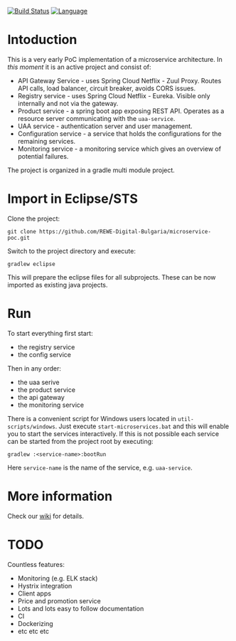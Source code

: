[![Build Status](https://api.travis-ci.org/REWE-Digital-Bulgaria/microservice-poc.svg?branch=master)](https://travis-ci.org/REWE-Digital-Bulgaria/microservice-poc)
[![Language](http://img.shields.io/badge/language-java-brightgreen.svg)](https://www.java.com/)


# Intoduction

This is a very early PoC implementation of a microservice architecture. 
In *this moment* it is an active project and consist of:

* API Gateway Service - uses Spring Cloud Netflix - Zuul Proxy. Routes API calls, load balancer, circuit breaker, avoids CORS issues.
* Registry service - uses Spring Cloud Netflix - Eureka. Visible only internally and not via the gateway.
* Product service - a spring boot app exposing REST API. Operates as a resource server communicating with the `uaa-service`.
* UAA service - authentication server and user management.
* Configuration service - a service that holds the configurations for the remaining services.
* Monitoring service - a monitoring service which gives an overview of potential failures.

The project is organized in a gradle multi module project.

# Import in Eclipse/STS

Clone the project:

```
git clone https://github.com/REWE-Digital-Bulgaria/microservice-poc.git
```

Switch to the project directory and execute:

```
gradlew eclipse
```

This will prepare the eclipse files for all subprojects. These can be now imported as existing java projects.

# Run

To start everything first start:

* the registry service
* the config service

Then in any order:

* the uaa serive
* the product service
* the api gateway
* the monitoring service

There is a convenient script for Windows users located in `util-scripts/windows`. Just execute `start-microservices.bat` and this will enable you to start the services interactively. If this is not possible each service can be started from the project root by executing:

```
gradlew :<service-name>:bootRun
```

Here `service-name` is the name of the service, e.g. `uaa-service`.

# More information

Check our [wiki](https://github.com/REWE-Digital-Bulgaria/microservice-poc/wiki) for details.

# TODO

Countless features:

* Monitoring (e.g. ELK stack)
* Hystrix integration
* Client apps 
* Price and promotion service
* Lots and lots easy to follow documentation
* CI
* Dockerizing
* etc etc etc
